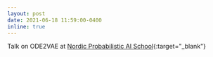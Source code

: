 ```yaml
---
layout: post
date: 2021-06-18 11:59:00-0400
inline: true
---
```


Talk on ODE2VAE at [Nordic Probabilistic AI School](https://probabilistic.ai/){:target="\_blank"}
